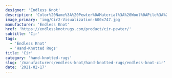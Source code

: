 ```yaml
---
designer: 'Endless Knot'
description: 'Color%20Name%3A%20Pewter%0AMaterial%3A%20Wool%0APile%3A%20CutStyle%3A%20Abstract%2C%20Modern%2C%20New%20ArrivalsCollection%3A%20Hand-Knotted%20Collection'
image_primary: 'img/Cir2-Visualization-600x747.jpg'
manufacturer: 'Endless Knot'
href: 'https://endlessknotrugs.com/product/cir-pewter/'
subtitle: 'Cir'
tags:
  - 'Endless Knot'
  - 'Hand-Knotted Rugs'
title: 'Cir'
category: 'hand-knotted-rugs'
slug: '/manufacturers/endless-knot/hand-knotted-rugs/endless-knot-cir'
date: '2021-02-17'
---
```

